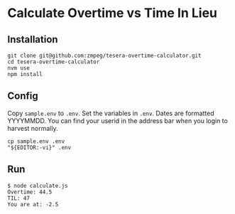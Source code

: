 # Calculate Overtime vs Time In Lieu

## Installation

    git clone git@github.com:zmpeg/tesera-overtime-calculator.git
    cd tesera-overtime-calculator
    nvm use
    npm install

## Config

Copy `sample.env` to `.env`. Set the variables in `.env`. Dates are formatted YYYYMMDD. You can find your userid in the address bar when you login to harvest normally.

    cp sample.env .env
    "${EDITOR:-vi}" .env


## Run

    $ node calculate.js
    Overtime: 44.5
    TIL: 47
    You are at: -2.5
